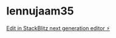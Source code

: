 # lennujaam35

[Edit in StackBlitz next generation editor ⚡️](https://stackblitz.com/~/github.com/kvartiil/lennujaam35)